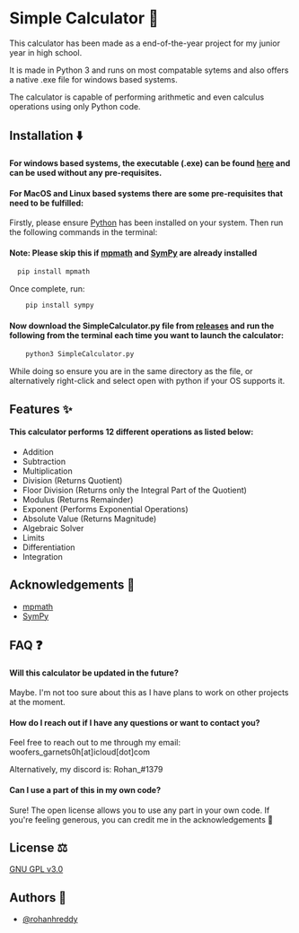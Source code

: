 
# Simple Calculator 🍵

This calculator has been made as a end-of-the-year project for my junior year in high school.

It is made in Python 3 and runs on most compatable sytems and also offers a native .exe file for windows based systems.

The calculator is capable of performing arithmetic and even calculus operations using only Python code.

## Installation ⬇️

#### For windows based systems, the executable (.exe) can be found [here](https://github.com/rohanhreddy/SimpleCalculator-CSProject/releases) and can be used without any pre-requisites.

#### For MacOS and Linux based systems there are some pre-requisites that need to be fulfilled:

Firstly, please ensure [Python](https://www.python.org/downloads/) has been installed on your system. Then run the following commands in the terminal:

#### Note: Please skip this if [mpmath](https://mpmath.org/) and [SymPy](https://www.sympy.org/en/index.html) are already installed
```bash
  pip install mpmath
```
Once complete, run:
```bash
    pip install sympy
```
#### Now download the SimpleCalculator.py file from [releases](https://github.com/rohanhreddy/SimpleCalculator-CSProject/releases) and run the following from the terminal each time you want to launch the calculator:
```bash
    python3 SimpleCalculator.py
```
While doing so ensure you are in the same directory as the file, or alternatively right-click and select open with python if your OS supports it.
    
## Features ✨

#### This calculator performs 12 different operations as listed below:

- Addition
- Subtraction
- Multiplication
- Division (Returns Quotient)
- Floor Division (Returns only the Integral Part of the Quotient)
- Modulus (Returns Remainder)
- Exponent (Performs Exponential Operations)
- Absolute Value (Returns Magnitude)
- Algebraic Solver
- Limits
- Differentiation
- Integration


## Acknowledgements 💚

 - [mpmath](https://mpmath.org/)
 - [SymPy](https://www.sympy.org/en/index.html)

## FAQ ❓

#### Will this calculator be updated in the future?

Maybe. I'm not too sure about this as I have plans to work on other projects at the moment.

#### How do I reach out if I have any questions or want to contact you?

Feel free to reach out to me through my email: woofers_garnets0h[at]icloud[dot]com

Alternatively, my discord is: Rohan_#1379

#### Can I use a part of this in my own code?

Sure! The open license allows you to use any part in your own code. If you're feeling generous, you can credit me in the acknowledgements 🙂
## License ⚖️

[GNU GPL v3.0](https://github.com/rohanhreddy/SimpleCalculator-CSProject/blob/main/LICENSE)


## Authors 📝

- [@rohanhreddy](https://github.com/rohanhreddy)

